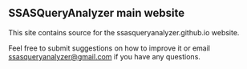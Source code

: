 ## SSASQueryAnalyzer main website
This site contains source for the ssasqueryanalyzer.github.io website. 

Feel free to submit suggestions on how to improve it or email ssasqueryanalyzer@gmail.com if you have any questions.
